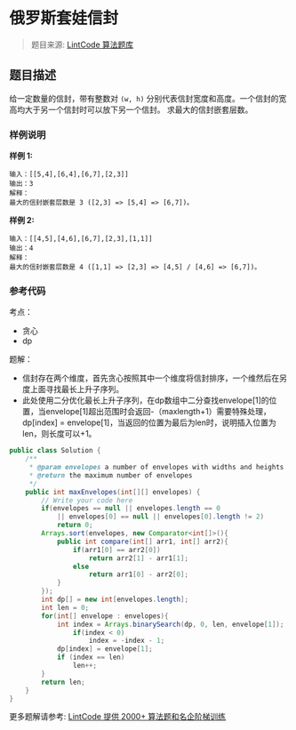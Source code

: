 # 俄罗斯套娃信封
 > 题目来源: [LintCode 算法题库](https://www.lintcode.com/problem/russian-doll-envelopes/?utm_source=sc-github-wzz)
 ## 题目描述
 给一定数量的信封，带有整数对 `(w, h)` 分别代表信封宽度和高度。一个信封的宽高均大于另一个信封时可以放下另一个信封。
求最大的信封嵌套层数。
 ### 样例说明
 **样例 1:**
```
输入：[[5,4],[6,4],[6,7],[2,3]]
输出：3
解释：
最大的信封嵌套层数是 3 ([2,3] => [5,4] => [6,7])。
```

**样例 2:**
```
输入：[[4,5],[4,6],[6,7],[2,3],[1,1]]
输出：4
解释：
最大的信封嵌套层数是 4 ([1,1] => [2,3] => [4,5] / [4,6] => [6,7])。
```
 ### 参考代码
 考点：
* 贪心
* dp

题解：
* 信封存在两个维度，首先贪心按照其中一个维度将信封排序，一个维然后在另度上面寻找最长上升子序列。
* 此处使用二分优化最长上升子序列，在dp数组中二分查找envelope[1]的位置，当envelope[1]超出范围时会返回-（maxlength+1）需要特殊处理，dp[index] = envelope[1]，当返回的位置为最后为len时，说明插入位置为len，则长度可以+1。
```java
public class Solution {
    /**
     * @param envelopes a number of envelopes with widths and heights
     * @return the maximum number of envelopes
     */
    public int maxEnvelopes(int[][] envelopes) {
        // Write your code here
        if(envelopes == null || envelopes.length == 0 
            || envelopes[0] == null || envelopes[0].length != 2)
            return 0;
        Arrays.sort(envelopes, new Comparator<int[]>(){
            public int compare(int[] arr1, int[] arr2){
                if(arr1[0] == arr2[0])
                    return arr2[1] - arr1[1];
                else
                    return arr1[0] - arr2[0];
            } 
        });
        int dp[] = new int[envelopes.length];
        int len = 0;
        for(int[] envelope : envelopes){
            int index = Arrays.binarySearch(dp, 0, len, envelope[1]);
                if(index < 0)
                    index = -index - 1;
            dp[index] = envelope[1];
            if (index == len)
                len++;
        }
        return len;
    }
}
```
 更多题解请参考: [LintCode 提供 2000+ 算法题和名企阶梯训练](https://www.lintcode.com/problem/?utm_source=sc-github-wzz)